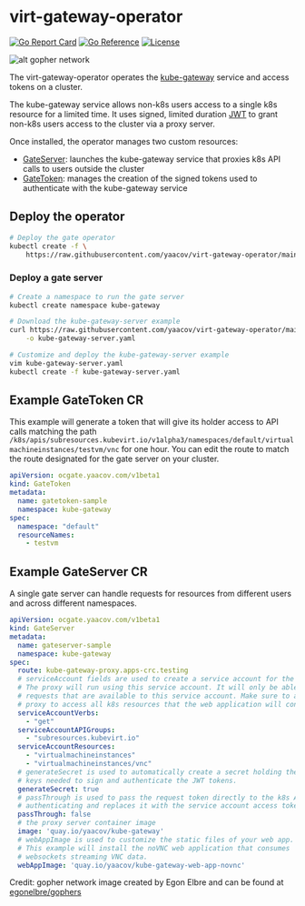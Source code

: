 # virt-gateway-operator

[![Go Report Card](https://goreportcard.com/badge/github.com/yaacov/virt-gateway-operator)](https://goreportcard.com/report/github.com/yaacov/virt-gateway-operator)
[![Go Reference](https://pkg.go.dev/badge/github.com/yaacov/virt-gateway-operator.svg)](https://pkg.go.dev/github.com/yaacov/virt-gateway-operator)
[![License](https://img.shields.io/badge/License-Apache%202.0-blue.svg)](https://opensource.org/licenses/Apache-2.0)

![alt gopher network](https://raw.githubusercontent.com/yaacov/kube-gateway/main/web/public/network-side.png)

The virt-gateway-operator operates the [kube-gateway](https://github.com/yaacov/kube-gateway) service and access tokens on a cluster.

The kube-gateway service allows non-k8s users access to a single k8s resource for a limited time.
It uses signed, limited duration [JWT](https://jwt.io/) to grant non-k8s users access to the cluster via a proxy server.

Once installed, the operator manages two custom resources:

- [GateServer](#example-gateserver-cr): launches the kube-gateway service that proxies k8s API calls to users outside the cluster
- [GateToken](#example-gatetoken-cr): manages the creation of the signed tokens used to authenticate with the kube-gateway service

## Deploy the operator

``` bash
# Deploy the gate operator
kubectl create -f \
    https://raw.githubusercontent.com/yaacov/virt-gateway-operator/main/deploy/virt-gateway-operator.yaml
```

### Deploy a gate server

``` bash
# Create a namespace to run the gate server
kubectl create namespace kube-gateway

# Download the kube-gateway-server example
curl https://raw.githubusercontent.com/yaacov/virt-gateway-operator/main/deploy/virt-gateway-server.yaml \
    -o kube-gateway-server.yaml

# Customize and deploy the kube-gateway-server example
vim kube-gateway-server.yaml
kubectl create -f kube-gateway-server.yaml
```

## Example GateToken CR

This example will generate a token that will give its holder access to API calls matching the path `/k8s/apis/subresources.kubevirt.io/v1alpha3/namespaces/default/virtualmachineinstances/testvm/vnc` for one hour. You can edit the route to match the route designated for the gate server on your cluster.

```yaml
apiVersion: ocgate.yaacov.com/v1beta1
kind: GateToken
metadata:
  name: gatetoken-sample
  namespace: kube-gateway
spec:
  namespace: "default"
  resourceNames:
    - testvm
```

## Example GateServer CR

A single gate server can handle requests for resources from different users and across different namespaces.

```yaml
apiVersion: ocgate.yaacov.com/v1beta1
kind: GateServer
metadata:
  name: gateserver-sample
  namespace: kube-gateway
spec:
  route: kube-gateway-proxy.apps-crc.testing
  # serviceAccount fields are used to create a service account for the oc gate proxy.
  # The proxy will run using this service account. It will only be able to proxy
  # requests that are available to this service account. Make sure to allow the 
  # proxy to access all k8s resources that the web application will consume.
  serviceAccountVerbs:
    - "get"
  serviceAccountAPIGroups:
    - "subresources.kubevirt.io"
  serviceAccountResources:
    - "virtualmachineinstances"
    - "virtualmachineinstances/vnc"
  # generateSecret is used to automatically create a secret holding the asymmetrical
  # keys needed to sign and authenticate the JWT tokens.
  generateSecret: true
  # passThrough is used to pass the request token directly to the k8s API server without
  # authenticating and replaces it with the service account access token of the proxy
  passThrough: false
  # the proxy server container image
  image: 'quay.io/yaacov/kube-gateway'
  # webAppImage is used to customize the static files of your web app.
  # This example will install the noVNC web application that consumes
  # websockets streaming VNC data.
  webAppImage: 'quay.io/yaacov/kube-gateway-web-app-novnc'
```

Credit: gopher network image created by Egon Elbre and can be found at [egonelbre/gophers](https://github.com/egonelbre/gophers)
